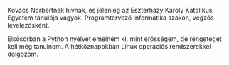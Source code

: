 Kovács Norbertnek hívnak, és jelenleg az Eszterházy Károly Katolikus Egyetem tanulója vagyok.
Programtervező Informatika szakon, végzős levelezősként.

Elsősorban a Python nyelvet emelném ki, mint erősségem, de rengeteget kell még tanulnom. A hétköznapokban Linux operációs rendszerekkel dolgozom.

<!---
Gellifree/Gellifree is a ✨ special ✨ repository because its `README.md` (this file) appears on your GitHub profile.
You can click the Preview link to take a look at your changes.
--->

